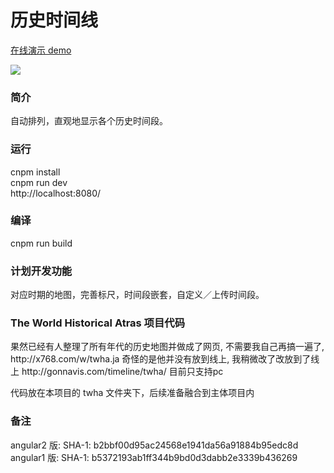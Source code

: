 <h1>历史时间线</h1>

<a href="http://gonnavis.com/timeline" target="_blank">在线演示 demo</a>

<!-- <img src="http://gonnavis.com/timeline/preview2.png"> -->
<img src="https://raw.githubusercontent.com/gonnavis/Timeline/master/other/screenshoot.png">

<h3>简介</h3>
<p>自动排列，直观地显示各个历史时间段。</p> 

<h3>运行</h3>
<p>
  cnpm install<br>
  cnpm run dev<br>
  http://localhost:8080/<br>
</p>

<h3>编译</h3>
<p>
  cnpm run build<br>
</p>

<h3>计划开发功能</h3>
<p>对应时期的地图，完善标尺，时间段嵌套，自定义／上传时间段。 </p>

<h3>The World Historical Atras 项目代码</h3>
<p>果然已经有人整理了所有年代的历史地图并做成了网页, 不需要我自己再搞一遍了, http://x768.com/w/twha.ja 奇怪的是他并没有放到线上, 我稍微改了改放到了线上 http://gonnavis.com/timeline/twha/ 目前只支持pc</p>
<p>代码放在本项目的 twha 文件夹下，后续准备融合到主体项目内</p>

<h3>备注</h3>
<p>
  angular2 版: SHA-1: b2bbf00d95ac24568e1941da56a91884b95edc8d<br>
  angular1 版: SHA-1: b5372193ab1ff344b9bd0d3dabb2e3339b436269
</p>

